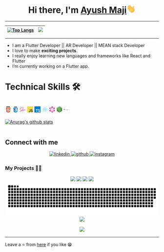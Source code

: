 <h1 align="center">Hi there, I'm <a target="_blank" href="https://ayushmaji.netlify.app/">Ayush Maji</a><img src="https://github.com/ABSphreak/ABSphreak/blob/master/gifs/Hi.gif" width="30px"></h1></h1>

---

|[![Top Langs](https://github-readme-stats.vercel.app/api/top-langs/?username=AyushMaji&layout=compact)](https://github.com/AyushMaji/github-readme-stats)|<img src="https://github-readme-streak-stats.herokuapp.com/?&user=AyushMaji"/>|
|---|---|
 
 ---
 
- I am a Flutter Developer || AR Developer || MEAN stack Developer <br/>
- I love to make **exciting projects**. <br/>
- I really enjoy learning new languages and frameworks like React and Flutter <br/>
- I’m currently working on a Flutter app.<br/>


<h1>Technical Skills 🛠</h1>
 
<br />
<code><img height="20" src="https://raw.githubusercontent.com/github/explore/80688e429a7d4ef2fca1e82350fe8e3517d3494d/topics/html/html.png"></code>
<code><img height="20" src="https://raw.githubusercontent.com/github/explore/80688e429a7d4ef2fca1e82350fe8e3517d3494d/topics/css/css.png"></code>
<code><img height="20" src="https://raw.githubusercontent.com/github/explore/80688e429a7d4ef2fca1e82350fe8e3517d3494d/topics/sass/sass.png"></code>
<code><img height="20" src="https://raw.githubusercontent.com/github/explore/80688e429a7d4ef2fca1e82350fe8e3517d3494d/topics/javascript/javascript.png"></code>
<code><img height="20" src="https://raw.githubusercontent.com/github/explore/80688e429a7d4ef2fca1e82350fe8e3517d3494d/topics/typescript/typescript.png"></code>
<code><img height="20" src="https://raw.githubusercontent.com/github/explore/80688e429a7d4ef2fca1e82350fe8e3517d3494d/topics/react/react.png"></code>
<code><img height="20" src="https://raw.githubusercontent.com/github/explore/5c058a388828bb5fde0bcafd4bc867b5bb3f26f3/topics/graphql/graphql.png"></code>
<code><img height="20" src="https://raw.githubusercontent.com/github/explore/80688e429a7d4ef2fca1e82350fe8e3517d3494d/topics/nodejs/nodejs.png"></code>
<code><img height="20" src="https://raw.githubusercontent.com/github/explore/80688e429a7d4ef2fca1e82350fe8e3517d3494d/topics/mongodb/mongodb.png"></code>
<br />
<br />


<a href="https://github.com/AyushMaji/github-readme-stats">
  <img align="center" src="https://github-readme-stats.vercel.app/api?username=AyushMaji&theme=algolia&show_icons=true" alt="Anurag's github stats" />
</a> 
<br />
<br />

## Connect with me  
<div align="center">
 <a href="https://www.linkedin.com/in/ayushmaji/" target="_blank">
<img src=https://img.shields.io/badge/linkedin-%231E77B5.svg?&style=for-the-badge&logo=linkedin&logoColor=white alt=linkedin style="margin-bottom: 5px;" />
</a>
<a href="https://github.com/AyushMaji" target="_blank">
<img src=https://img.shields.io/badge/github-%2324292e.svg?&style=for-the-badge&logo=github&logoColor=white alt=github style="margin-bottom: 5px;" />
</a>
<a href="https://www.instagram.com/ayushmaji27/" target="_blank">
<img src=https://img.shields.io/badge/instagram-%23000000.svg?&style=for-the-badge&logo=instagram&logoColor=white alt=instagram style="margin-bottom: 5px;" />
</a>
</div>

### My Projects 👨‍💻

<div align="center">

<img src="https://github-readme-stats.vercel.app/api/pin/?username=AyushMaji&repo=weather_app&show_icons=true&theme=great-gatsby"> 
<img src="https://github-readme-stats.vercel.app/api/pin/?username=AyushMaji&repo=CourseHub&show_icons=true&theme=great-gatsby"> 
<img src="https://github-readme-stats.vercel.app/api/pin/?username=AyushMaji&repo=YtAddSkip_WebExtention&show_icons=true&theme=great-gatsby">
 <img src="https://github-readme-stats.vercel.app/api/pin/?username=AyushMaji&repo=SpaceWebsiteYt_3&show_icons=true&theme=great-gatsby">
</div>
 
<div align="center">
<img src="https://github.com/kothariji/kothariji/blob/master/github-user-contribution.svg"></img>
</div>

<div align="center">
<img src="https://img.shields.io/github/followers/AyushMaji.svg?style=social&label=Follow"></img>

<img src="https://gpvc.arturio.dev/AyushMaji"></img>
</div>

---

Leave a ⭐ from [here](https://github.com/AyushMaji/AyushMaji) if you like 😁
